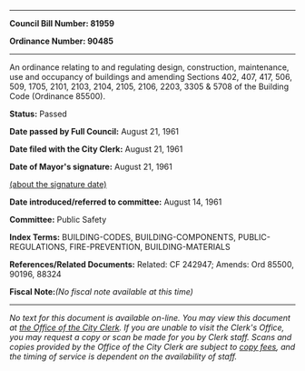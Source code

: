 

********

**Council Bill Number: 81959**
   
**Ordinance Number: 90485**
********

 An ordinance relating to and regulating design, construction, maintenance, use and occupancy of buildings and amending Sections 402, 407, 417, 506, 509, 1705, 2101, 2103, 2104, 2105, 2106, 2203, 3305 & 5708 of the Building Code (Ordinance 85500).

**Status:** Passed
   
**Date passed by Full Council:** August 21, 1961
   
**Date filed with the City Clerk:** August 21, 1961
   
**Date of Mayor's signature:** August 21, 1961
   
[(about the signature date)](/~public/approvaldate.htm)
   
   
   
**Date introduced/referred to committee:** August 14, 1961
   
**Committee:** Public Safety
   
   
**Index Terms:** BUILDING-CODES, BUILDING-COMPONENTS, PUBLIC-REGULATIONS, FIRE-PREVENTION, BUILDING-MATERIALS

**References/Related Documents:** Related: CF 242947; Amends: Ord 85500, 90196, 88324

**Fiscal Note:**_(No fiscal note available at this time)_
********

_No text for this document is available on-line. You may view this document at [the Office of the City Clerk](http://www.seattle.gov/leg/clerk/contactUs.htm). If you are unable to visit the Clerk's Office, you may request a copy or scan be made for you by Clerk staff. Scans and copies provided by the Office of the City Clerk are subject to [copy fees](http://clerk.seattle.gov/~public/clerkfees.htm), and the timing of service is dependent on the availability of staff._

